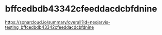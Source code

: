 # bffcedbdb43342cfeeddacdcbfdnine
https://sonarcloud.io/summary/overall?id=neojarvis-testing_bffcedbdb43342cfeeddacdcbfdnine
